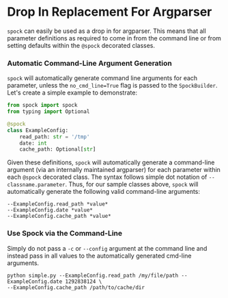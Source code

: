 # Drop In Replacement For Argparser

`spock` can easily be used as a drop in for argparser. This means that all parameter definitions as required to come in 
from the command line or from setting defaults within the `@spock` decorated classes.

### Automatic Command-Line Argument Generation

`spock` will automatically generate command line arguments for each parameter, unless the `no_cmd_line=True` flag is 
passed to the `SpockBuilder`. Let's create a simple example to demonstrate:

```python
from spock import spock
from typing import Optional

@spock
class ExampleConfig:
    read_path: str = '/tmp'
    date: int
    cache_path: Optional[str]
```

Given these definitions, `spock` will automatically generate a command-line argument (via an internally maintained 
argparser) for each parameter within each `@spock` decorated class. The syntax follows simple dot notation 
of `--classname.parameter`. Thus, for our sample classes above, `spock` will automatically generate the following 
valid command-line arguments:

```shell
--ExampleConfig.read_path *value*
--ExampleConfig.date *value*
--ExampleConfig.cache_path *value*
```

### Use Spock via the Command-Line

Simply do not pass a `-c` or `--config` argument at the command line and instead pass in all values to the 
automatically generated cmd-line arguments.

```shell
python simple.py --ExampleConfig.read_path /my/file/path --ExampleConfig.date 1292838124 \
--ExampleConfig.cache_path /path/to/cache/dir
```